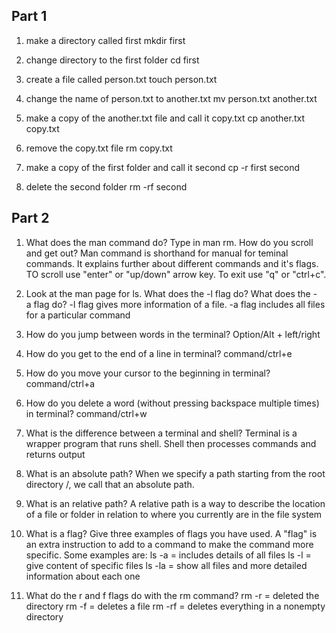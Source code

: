 ## Part 1
1. make a directory called first
   mkdir first

2. change directory to the first folder
   cd first

3. create a file called person.txt
   touch person.txt

4. change the name of person.txt to another.txt
   mv person.txt another.txt

5. make a copy of the another.txt file and call it copy.txt
   cp another.txt copy.txt

6. remove the copy.txt file
   rm copy.txt

7. make a copy of the first folder and call it second
   cp -r first second

8. delete the second folder
   rm -rf second

## Part 2
1. What does the man command do? Type in man rm. How do you scroll and get out?
   Man command is shorthand for manual for teminal commands. It explains further about different commands and it's flags. TO scroll use "enter" or "up/down" arrow key. To exit use "q" or "ctrl+c".

2. Look at the man page for ls. What does the -l flag do? What does the -a flag do?
   -l flag gives more information of a file. 
   -a flag includes all files for a particular command 

3. How do you jump between words in the terminal?
   Option/Alt + left/right

4. How do you get to the end of a line in terminal?
   command/ctrl+e

5. How do you move your cursor to the beginning in terminal?
   command/ctrl+a

6. How do you delete a word (without pressing backspace multiple times) in terminal?
   command/ctrl+w

7. What is the difference between a terminal and shell?
   Terminal is a wrapper program that runs shell. Shell then processes commands and returns output

8. What is an absolute path?
   When we specify a path starting from the root directory /, we call that an absolute path.

9. What is an relative path?
   A relative path is a way to describe the location of a file or folder in relation to where you currently are in the file system

10. What is a flag? Give three examples of flags you have used.
    A "flag" is an extra instruction to add to a command to make the command more specific. Some examples are:
    ls -a = includes details of all files
    ls -l = give content of specific files
    ls -la = show all files and more detailed information about each one

11. What do the r and f flags do with the rm command?
    rm -r = deleted the directory
    rm -f = deletes a file
    rm -rf = deletes everything in a nonempty directory 